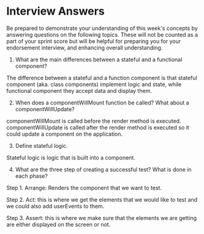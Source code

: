 # Interview Answers

Be prepared to demonstrate your understanding of this week's concepts by answering questions on the following topics. These will not be counted as a part of your sprint score but will be helpful for preparing you for your endorsement interview, and enhancing overall understanding.

1. What are the main differences between a stateful and a functional component?

The difference between a stateful and a function component is that stateful component (aka. class components) implement logic and state, while functional component they accept data and display them.

2. When does a componentWillMount function be called? What about a componentWillUpdate?

componentWillMount is called before the render method is executed. componentWillUpdate is called after the render method is executed so it could update a component on the application.

3. Define stateful logic.

Stateful logic is logic that is built into a component.

4. What are the three step of creating a successful test? What is done in each phase?

Step 1. Arrange: Renders the component that we want to test.

Step 2. Act: this is where we get the elements that we would like to test and we could also add userEvents to them.

Step 3. Assert: this is where we make sure that the elements we are getting are either displayed on the screen or not.

